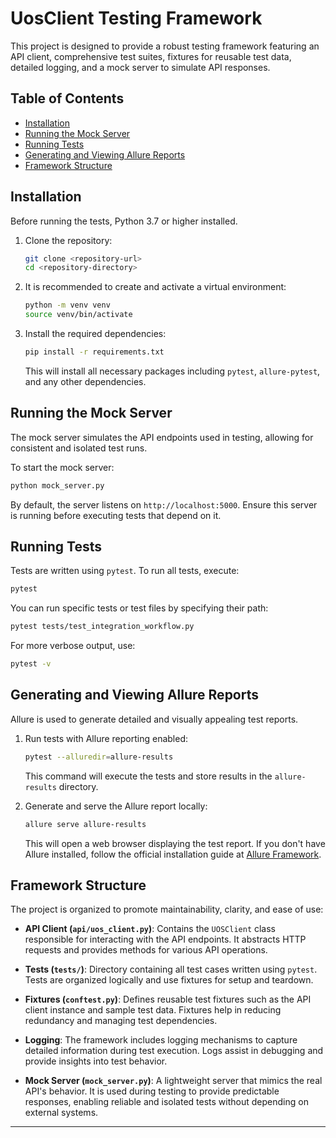 # UosClient Testing Framework

This project is designed to provide a robust testing framework featuring an API client, comprehensive test suites, 
fixtures for reusable test data, detailed logging, and a mock server to simulate API responses.

## Table of Contents

- [Installation](#installation)
- [Running the Mock Server](#running-the-mock-server)
- [Running Tests](#running-tests)
- [Generating and Viewing Allure Reports](#generating-and-viewing-allure-reports)
- [Framework Structure](#framework-structure)

## Installation

Before running the tests, Python 3.7 or higher installed.

1. Clone the repository:

   ```bash
   git clone <repository-url>
   cd <repository-directory>
   ```

2. It is recommended to create and activate a virtual environment:

   ```bash
   python -m venv venv
   source venv/bin/activate 
   ```

3. Install the required dependencies:

   ```bash
   pip install -r requirements.txt
   ```

   This will install all necessary packages including `pytest`, `allure-pytest`, and any other dependencies.

## Running the Mock Server

The mock server simulates the API endpoints used in testing, allowing for consistent and isolated test runs.

To start the mock server:

```bash
python mock_server.py
```

By default, the server listens on `http://localhost:5000`. 
Ensure this server is running before executing tests that depend on it.

## Running Tests

Tests are written using `pytest`. To run all tests, execute:

```bash
pytest
```

You can run specific tests or test files by specifying their path:

```bash
pytest tests/test_integration_workflow.py
```

For more verbose output, use:

```bash
pytest -v
```

## Generating and Viewing Allure Reports

Allure is used to generate detailed and visually appealing test reports.

1. Run tests with Allure reporting enabled:

   ```bash
   pytest --alluredir=allure-results
   ```

   This command will execute the tests and store results in the `allure-results` directory.

2. Generate and serve the Allure report locally:

   ```bash
   allure serve allure-results
   ```

   This will open a web browser displaying the test report. If you don't have Allure installed, follow the official installation guide at [Allure Framework](https://docs.qameta.io/allure/).

## Framework Structure

The project is organized to promote maintainability, clarity, and ease of use:

- **API Client (`api/uos_client.py`)**: Contains the `UOSClient` class responsible for interacting with the API endpoints. It abstracts HTTP requests and provides methods for various API operations.

- **Tests (`tests/`)**: Directory containing all test cases written using `pytest`. Tests are organized logically and use fixtures for setup and teardown.

- **Fixtures (`conftest.py`)**: Defines reusable test fixtures such as the API client instance and sample test data. Fixtures help in reducing redundancy and managing test dependencies.

- **Logging**: The framework includes logging mechanisms to capture detailed information during test execution. Logs assist in debugging and provide insights into test behavior.

- **Mock Server (`mock_server.py`)**: A lightweight server that mimics the real API's behavior. It is used during testing to provide predictable responses, enabling reliable and isolated tests without depending on external systems.

---